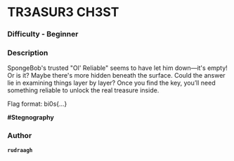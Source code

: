 # TR3ASUR3 CH3ST

### Difficulty - Beginner

### Description
SpongeBob's trusted "Ol' Reliable" seems to have let him down—it's empty! Or is it? Maybe there's more hidden beneath the surface. Could the answer lie in examining things layer by layer? Once you find the key, you’ll need something reliable to unlock the real treasure inside.

Flag format: bi0s{...}

**#Stegnography**

### Author
**```rudraagh```**